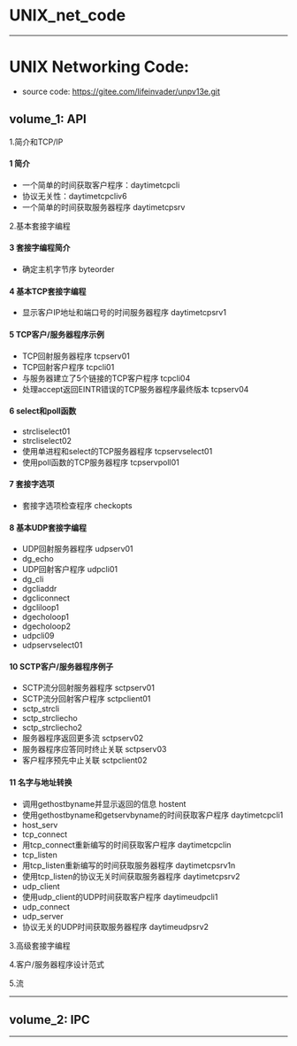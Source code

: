 # UNIX_net_code
---
# UNIX Networking Code:
- source code: https://gitee.com/lifeinvader/unpv13e.git

## volume_1: API
1.简介和TCP/IP
#### 1 简介
- 一个简单的时间获取客户程序：daytimetcpcli
- 协议无关性：daytimetcpcliv6
- 一个简单的时间获取服务器程序 daytimetcpsrv

2.基本套接字编程
#### 3 套接字编程简介
- 确定主机字节序 byteorder
#### 4 基本TCP套接字编程
- 显示客户IP地址和端口号的时间服务器程序 daytimetcpsrv1
#### 5 TCP客户/服务器程序示例
- TCP回射服务器程序 tcpserv01
- TCP回射客户程序   tcpcli01
- 与服务器建立了5个链接的TCP客户程序 tcpcli04
- 处理accept返回EINTR错误的TCP服务器程序最终版本 tcpserv04
#### 6 select和poll函数
- strcliselect01
- strcliselect02
- 使用单进程和select的TCP服务器程序 tcpservselect01
- 使用poll函数的TCP服务器程序 tcpservpoll01
#### 7 套接字选项
- 套接字选项检查程序 checkopts
#### 8 基本UDP套接字编程
- UDP回射服务器程序 udpserv01
- dg_echo
- UDP回射客户程序 udpcli01
- dg_cli
- dgcliaddr
- dgcliconnect
- dgcliloop1
- dgecholoop1
- dgecholoop2
- udpcli09
- udpservselect01
#### 10 SCTP客户/服务器程序例子
- SCTP流分回射服务器程序 sctpserv01
- SCTP流分回射客户程序 sctpclient01
- sctp_strcli
- sctp_strcliecho
- sctp_strcliecho2
- 服务器程序返回更多流 sctpserv02
- 服务器程序应答同时终止关联 sctpserv03
- 客户程序预先中止关联 sctpclient02
#### 11 名字与地址转换
- 调用gethostbyname并显示返回的信息 hostent
- 使用gethostbyname和getservbyname的时间获取客户程序 daytimetcpcli1
- host_serv
- tcp_connect
- 用tcp_connect重新编写的时间获取客户程序 daytimetcpclin
- tcp_listen
- 用tcp_listen重新编写的时间获取服务器程序 daytimetcpsrv1n
- 使用tcp_listen的协议无关时间获取服务器程序 daytimetcpsrv2
- udp_client
- 使用udp_client的UDP时间获取客户程序 daytimeudpcli1
- udp_connect
- udp_server
- 协议无关的UDP时间获取服务器程序 daytimeudpsrv2

3.高级套接字编程

4.客户/服务器程序设计范式

5.流

---

## volume_2: IPC

---
